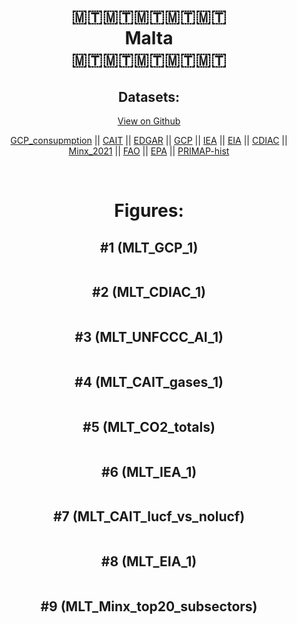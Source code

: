 
<center>
<h1 align="center">
🇲🇹🇲🇹🇲🇹🇲🇹🇲🇹
<br>
Malta
<br>
🇲🇹🇲🇹🇲🇹🇲🇹🇲🇹
</h1>
<h2>Datasets:</h2>
<p><a href="https://github.com/dquintani/GreenhouseData/tree/master/country_data/MLT_Malta/data">View on Github</a>
<br></p><p><a href="data/MLT_GCP_consupmption.csv">GCP_consupmption</a> || <a href="data/MLT_CAIT.csv">CAIT</a> || <a href="data/MLT_EDGAR.csv">EDGAR</a> || <a href="data/MLT_GCP.csv">GCP</a> || <a href="data/MLT_IEA.csv">IEA</a> || <a href="data/MLT_EIA.csv">EIA</a> || <a href="data/MLT_CDIAC.csv">CDIAC</a> || <a href="data/MLT_Minx_2021.csv">Minx_2021</a> || <a href="data/MLT_FAO.csv">FAO</a> || <a href="data/MLT_EPA.csv">EPA</a> || <a href="data/MLT_PRIMAP-hist.csv">PRIMAP-hist</a></p><p><br></p>
<h1>Figures:</h1><h2>#1 (MLT_GCP_1)</h2>
<p><img alt="" src="figures/MLT_GCP_1.png" /></p><h2>#2 (MLT_CDIAC_1)</h2>
<p><img alt="" src="figures/MLT_CDIAC_1.png" /></p><h2>#3 (MLT_UNFCCC_AI_1)</h2>
<p><img alt="" src="figures/MLT_UNFCCC_AI_1.png" /></p><h2>#4 (MLT_CAIT_gases_1)</h2>
<p><img alt="" src="figures/MLT_CAIT_gases_1.png" /></p><h2>#5 (MLT_CO2_totals)</h2>
<p><img alt="" src="figures/MLT_CO2_totals.png" /></p><h2>#6 (MLT_IEA_1)</h2>
<p><img alt="" src="figures/MLT_IEA_1.png" /></p><h2>#7 (MLT_CAIT_lucf_vs_nolucf)</h2>
<p><img alt="" src="figures/MLT_CAIT_lucf_vs_nolucf.png" /></p><h2>#8 (MLT_EIA_1)</h2>
<p><img alt="" src="figures/MLT_EIA_1.png" /></p><h2>#9 (MLT_Minx_top20_subsectors)</h2>
<p><img alt="" src="figures/MLT_Minx_top20_subsectors.png" /></p>